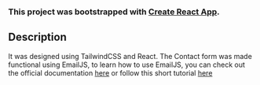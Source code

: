 ### This project was bootstrapped with [Create React App](https://github.com/facebook/create-react-app).

## Description

It was designed using TailwindCSS and React.
The Contact form was made functional using EmailJS, to learn how to use EmailJS, you can check out the official documentation [here](https://www.emailjs.com/docs/) or follow this short tutorial [here](https://senuravihanjayadeva.medium.com/send-emails-using-react-through-emailjs-a9d4b21193a7)
